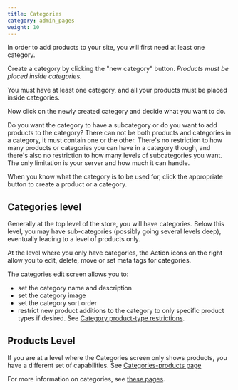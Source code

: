 ```yaml
---
title: Categories
category: admin_pages
weight: 10
---
```


In order to add products to your site, you will first need at least one category.

Create a category by clicking the "new category" button.
*Products must be placed inside categories.*

You must have at least one category, and all your products must be placed inside categories. 

Now click on the newly created category and decide what you want to do.

Do you want the category to have a subcategory or do you want to add products to the category? There can not be both products and categories in a category, it must contain one or the other. There's no restriction to how many products or categories you can have in a category though, and there's also no restriction to how many levels of subcategories you want. The only limitation is your server and how much it can handle.

When you know what the category is to be used for, click the appropriate button to create a product or a category. 

## Categories level 
Generally at the top level of the store, you will have categories.
Below this level, you may have sub-categories (possibly going several levels
deep), eventually leading to a level of products only. 

At the level where you only have categories, the Action icons on the 
right allow you to edit, delete, move or set meta tags for categories. 

The categories edit screen allows you to:

- set the category name and description
- set the category image
- set the category sort order 
- restrict new product additions to the category to only specific product types if desired.  See [Category product-type restrictions](/user/categories/category_product_type_restrict/). 

## Products Level 
If you are at a level where the Categories screen only shows products, 
you have a different set of capabilities. 
See [Categories-products page](/user/categories/categories_products/)

For more information on categories, see [these pages](/user/categories/). 

